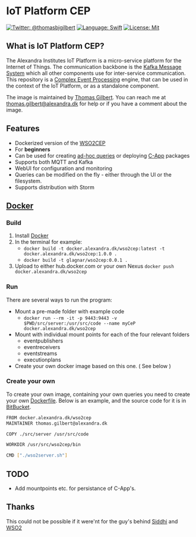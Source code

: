 # IoT Platform CEP

[![Twitter: @thomasbjgilbert](https://img.shields.io/badge/contact-@thomasbjgilbert-blue.svg?style=flat)](https://twitter.com/thomasbjgilbert)
[![Language: Swift](https://img.shields.io/badge/Container-Docker-red.svg)](https://build.alexandra.dk/)
[![License: Mit](https://img.shields.io/badge/license-AGPL-lightgrey.svg)](http://opensource.org/licenses/AGPL-3.0)

## What is IoT Platform CEP?
The Alexandra Institutes IoT Platform is a micro-service platform for the Internet of Things. The communication backbone is the [Kafka Message System](http://kafka.apache.org) which all other components use for inter-service communication. This repository is a [Complex Event Processing](https://www.quora.com/How-is-stream-processing-and-complex-event-processing-CEP-different) engine, that can be used in the context of the IoT Platform, or as a standalone component.

The image is maintained by [Thomas Gilbert](https://alexandra.dk/dk/om_os/medarbejdere/thomas-gilbert). You can reach me at [thomas.gilbert@alexandra.dk](mailto://thomas.gilbert@alexandra.dk) for help or if you have a comment about the image.

## Features
- Dockerized version of the [WSO2CEP](http://wso2.com/products/complex-event-processor/)
- For **beginners**
- Can be used for creating [ad-hoc queries](https://docs.wso2.com/display/CEP410/SiddhiQL+Guide+3.0) or deploying [C-App](https://docs.wso2.com/display/CEP420/Packaging+Artifacts+as+C-App+Archive) packages
- Supports both MQTT and Kafka
- WebUI for configuration and monitoring
- Queries can be modified on the fly - either through the UI or the filesystem.
- Supports distribution with Storm

## [Docker](https://www.docker.com)
### Build
1. Install [Docker](https://www.docker.com/products/overview)
2. In the terminal for example:
   * `docker build -t docker.alexandra.dk/wso2cep:latest -t docker.alexandra.dk/wso2cep:1.0.0 .`
   * `docker build -t glagnar/wso2cep:0.0.1 .`
3. Upload to either hub.docker.com or your own Nexus `docker push docker.alexandra.dk/wso2cep`

### Run
There are several ways to run the program:
- Mount a pre-made folder with example code
  * `docker run --rm -it -p 9443:9443 -v $PWD/src/server:/usr/src/code --name myCeP docker.alexandra.dk/wso2cep`
- Mount with individual mount points for each of the four relevant folders
  * eventpublishers
  * eventreceivers
  * eventstreams
  * executionplans
- Create your own docker image based on this one. ( See below )

### Create your own
To create your own image, containing your own queries you need to create your own [Dockerfile](https://docs.docker.com/engine/reference/builder/). Below is an example, and the source code for it is in [BitBucket](https://bitbucket.alexandra.dk/projects/SWI/repos/kortdagecep).
```bash
FROM docker.alexandra.dk/wso2cep
MAINTAINER thomas.gilbert@alexandra.dk

COPY ./src/server /usr/src/code

WORKDIR /usr/src/wso2cep/bin

CMD ["./wso2server.sh"]
```

## TODO
- Add mountpoints etc. for persistance of C-App's.

## Thanks
This could not be possible if it were'nt for the guy's behind [Siddhi](https://github.com/wso2/siddhi) and [WSO2](http://wso2.com)
